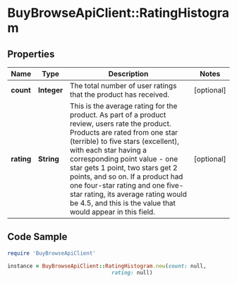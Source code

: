 # BuyBrowseApiClient::RatingHistogram

## Properties

Name | Type | Description | Notes
------------ | ------------- | ------------- | -------------
**count** | **Integer** | The total number of user ratings that the product has received. | [optional] 
**rating** | **String** | This is the average rating for the product. As part of a product review, users rate the product. Products are rated from one star (terrible) to five stars (excellent), with each star having a corresponding point value - one star gets 1 point, two stars get 2 points, and so on. If a product had one four-star rating and one five-star rating, its average rating would be 4.5, and this is the value that would appear in this field. | [optional] 

## Code Sample

```ruby
require 'BuyBrowseApiClient'

instance = BuyBrowseApiClient::RatingHistogram.new(count: null,
                                 rating: null)
```


